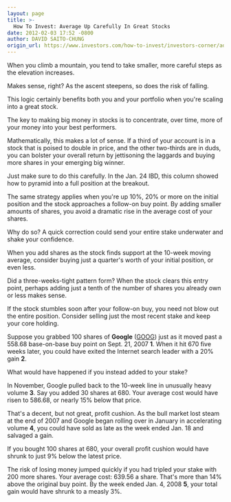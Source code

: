 ```yaml
---
layout: page
title: >-
  How To Invest: Average Up Carefully In Great Stocks
date: 2012-02-03 17:52 -0800
author: DAVID SAITO-CHUNG
origin_url: https://www.investors.com/how-to-invest/investors-corner/add-shares-in-winning-stocks-portfolio-management
---
```





When you climb a mountain, you tend to take smaller, more careful steps as the elevation increases.


Makes sense, right? As the ascent steepens, so does the risk of falling.


This logic certainly benefits both you and your portfolio when you're scaling into a great stock.


The key to making big money in stocks is to concentrate, over time, more of your money into your best performers.


Mathematically, this makes a lot of sense. If a third of your account is in a stock that is poised to double in price, and the other two-thirds are in duds, you can bolster your overall return by jettisoning the laggards and buying more shares in your emerging big winner.


Just make sure to do this carefully. In the Jan. 24 IBD, this column showed how to pyramid into a full position at the breakout.


The same strategy applies when you're up 10%, 20% or more on the initial position and the stock approaches a follow-on buy point. By adding smaller amounts of shares, you avoid a dramatic rise in the average cost of your shares.


Why do so? A quick correction could send your entire stake underwater and shake your confidence.


When you add shares as the stock finds support at the 10-week moving average, consider buying just a quarter's worth of your initial position, or even less.


Did a three-weeks-tight pattern form? When the stock clears this entry point, perhaps adding just a tenth of the number of shares you already own or less makes sense.


If the stock stumbles soon after your follow-on buy, you need not blow out the entire position. Consider selling just the most recent stake and keep your core holding.


Suppose you grabbed 100 shares of **Google** ([GOOG](https://research.investors.com/quote.aspx?symbol=GOOG)) just as it moved past a 558.68 base-on-base buy point on Sept. 21, 2007 **1**. When it hit 670 five weeks later, you could have exited the Internet search leader with a 20% gain **2**.


What would have happened if you instead added to your stake?


In November, Google pulled back to the 10-week line in unusually heavy volume **3**. Say you added 30 shares at 680. Your average cost would have risen to 586.68, or nearly 15% below that price.


That's a decent, but not great, profit cushion. As the bull market lost steam at the end of 2007 and Google began rolling over in January in accelerating volume **4**, you could have sold as late as the week ended Jan. 18 and salvaged a gain.


If you bought 100 shares at 680, your overall profit cushion would have shrunk to just 9% below the latest price.


The risk of losing money jumped quickly if you had tripled your stake with 200 more shares. Your average cost: 639.56 a share. That's more than 14% above the original buy point. By the week ended Jan. 4, 2008 **5**, your total gain would have shrunk to a measly 3%.




